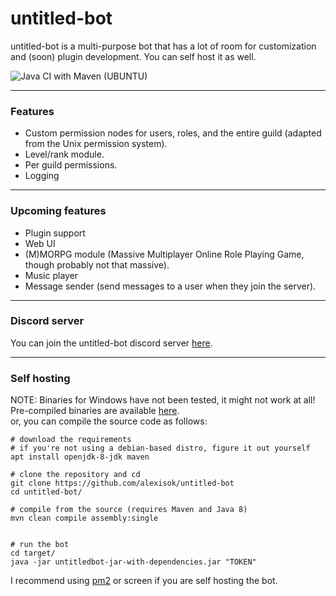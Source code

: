 # untitled-bot

untitled-bot is a multi-purpose bot that
has a lot of room for customization and
(soon) plugin development.  You can self host it as well.

![Java CI with Maven (UBUNTU)](https://github.com/AlexIsOK/untitled-bot/workflows/Java%20CI%20with%20Maven%20(UBUNTU)/badge.svg)

---

### Features
* Custom permission nodes for users, roles, and the entire guild (adapted from the Unix permission system).
* Level/rank module.
* Per guild permissions.
* Logging

---
### Upcoming features
* Plugin support
* Web UI
* (M)MORPG module (Massive Multiplayer Online Role Playing Game, though probably not that massive).
* Music player
* Message sender (send messages to a user when they join the server).
---
### Discord server
You can join the untitled-bot discord server [here](https://alexisok.dev/ub/discord.html).

---
### Self hosting
NOTE: Binaries for Windows have not been tested, it might not work at all!\
Pre-compiled binaries are available [here](https://github.com/AlexIsOK/untitled-bot/releases/latest). \
or, you can compile the source code as follows:
```console
# download the requirements
# if you're not using a debian-based distro, figure it out yourself
apt install openjdk-8-jdk maven

# clone the repository and cd
git clone https://github.com/alexisok/untitled-bot
cd untitled-bot/

# compile from the source (requires Maven and Java 8)
mvn clean compile assembly:single


# run the bot
cd target/
java -jar untitledbot-jar-with-dependencies.jar "TOKEN"
```

I recommend using [pm2](https://github.com/Unitech/pm2) or screen
if you are self hosting the bot.
